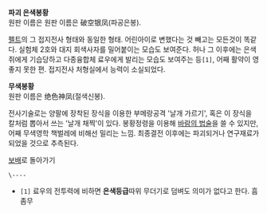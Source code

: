 **파괴 은색봉황**  
원판 이름은 원판 이름은 破空银凤(파공은봉).

[펠트](%ED%8E%A0%ED%8A%B8.md)의 그 접지전사 형태와 동일한 형태. 어린아이로 변했다는 것 빼고는 모든것이 똑같다.
실험체 2호와 대지 회색사자를 밀어붙이는 모습도 보여준다. 허나 그 이후에는 은색쥐에게 기습당하고 다종융합체 료우에게 발리는 모습도 보여주는
등`[1]`, 어째 활약이 영 좋지 못한 편. 접지전사 처형실에서 능력이 소실되었다.

**무색봉황**  
원판 이름은 绝色神凤(절색신봉).

전사기술로는 양팔에 장착된 장식을 이용한 부메랑공격 '날개 가르기', 혹은 이 장식을 칼처럼 뽑아서 쓰는 '날개 채찍'이 있다. 봉황정령을
이용해 [바람의 법술](%EB%B0%94%EB%9E%8C%EC%9D%98%20%EB%B2%95%EC%88%A0.md)을 쓸 수 있지만,
어째 무색영학 책벌레에 비해선 밀리는 느낌. 최종결전 이후에는 파괴되거나 연구재료가 되었을 것으로 추측된다.

[보배](%EB%B3%B4%EB%B0%B0.md)로 돌아가기

`\----`

  * `[1]` 료우의 전투력에 비하면 **은색등급**따위 무더기로 덤벼도 의미가 없다고 한다. 흠좀무

